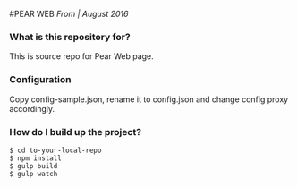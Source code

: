 #PEAR WEB
*From | August 2016*

### What is this repository for? ###
This is source repo for Pear Web page.

### Configuration ###
Copy config-sample.json, rename it to config.json and change config proxy accordingly.

### How do I build up the project? ###

	$ cd to-your-local-repo
	$ npm install
	$ gulp build
	$ gulp watch